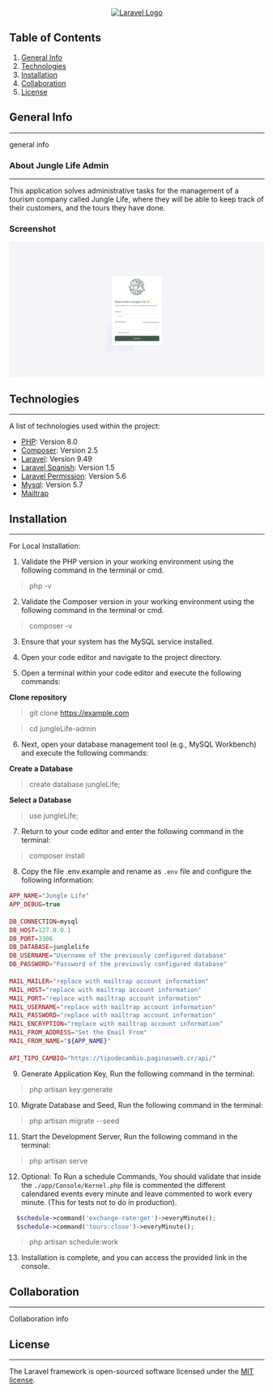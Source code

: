 <p align="center"><a href="https://junglelifecr.com"><img src="https://junglelifecr.com/wp-content/uploads/2022/04/logo-jungle-life.jpg" width="400" alt="Laravel Logo"></a></p>

## Table of Contents
1. [General Info](#general-info)
2. [Technologies](#technologies)
3. [Installation](#installation)
4. [Collaboration](#collaboration)
5. [License](#license)

## General Info
***
general info

### About Jungle Life Admin
***
This application solves administrative tasks for the management of a tourism company called Jungle Life, where they will be able to keep track of their customers, and the tours they have done.

### Screenshot
![Home](./public/assets/images/home.png?raw=true)
## Technologies
***
A list of technologies used within the project:
* [PHP](https://www.php.net/): Version 8.0
* [Composer](https://getcomposer.org/): Version 2.5
* [Laravel](https://laravel.com/): Version 9.49
* [Laravel Spanish](https://github.com/Laraveles/spanish.git): Version 1.5
* [Laravel Permission](https://spatie.be/docs/laravel-permission/v5/installation-laravel): Version 5.6
* [Mysql](https://www.mysql.com/): Version 5.7
* [Mailtrap](https://mailtrap.io/)

## Installation
***
For Local Installation:

1. Validate the PHP version in your working environment using the following command in the terminal or cmd.
> php -v
2. Validate the Composer version in your working environment using the following command in the terminal or cmd.
> composer -v

3. Ensure that your system has the MySQL service installed.

4. Open your code editor and navigate to the project directory.

5. Open a terminal within your code editor and execute the following commands:

**Clone repository**
> git clone https://example.com
   
> cd jungleLife-admin

6. Next, open your database management tool (e.g., MySQL Workbench) and execute the following commands:

**Create a Database**
> create database jungleLife;

**Select a Database**
> use jungleLife;

7. Return to your code editor and enter the following command in the terminal:
> composer install

8. Copy the file .env.example and rename as `.env` file and configure the following information:

```php
APP_NAME="Jungle Life"
APP_DEBUG=true

DB_CONNECTION=mysql
DB_HOST=127.0.0.1
DB_PORT=3306
DB_DATABASE=junglelife
DB_USERNAME="Username of the previously configured database"
DB_PASSWORD="Password of the previously configured database"

MAIL_MAILER="replace with mailtrap account information"
MAIL_HOST="replace with mailtrap account information"
MAIL_PORT="replace with mailtrap account information"
MAIL_USERNAME="replace with mailtrap account information"
MAIL_PASSWORD="replace with mailtrap account information"
MAIL_ENCRYPTION="replace with mailtrap account information"
MAIL_FROM_ADDRESS="Set the Email From"
MAIL_FROM_NAME="${APP_NAME}"

API_TIPO_CAMBIO="https://tipodecambio.paginasweb.cr/api/"
```

9. Generate Application Key, Run the following command in the terminal:
> php artisan key:generate


10. Migrate Database and Seed, Run the following command in the terminal:
> php artisan migrate --seed


11. Start the Development Server, Run the following command in the terminal:
> php artisan serve

12. Optional: To Run a schedule Commands, You should validate that inside the `./app/Console/Kernel.php` file is commented the different calendared events every minute and leave commented to work every minute. (This for tests not to do in production).

```php
  $schedule->command('exchange-rate:get')->everyMinute();
  $schedule->command('tours:close')->everyMinute();
```
> php artisan schedule:work   


13. Installation is complete, and you can access the provided link in the console.


## Collaboration
***
Collaboration info

## License
***
The Laravel framework is open-sourced software licensed under the [MIT license](https://opensource.org/licenses/MIT).
